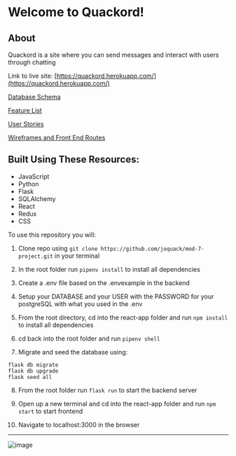 # Welcome to Quackord!
## About
Quackord is a site where you can send messages and interact with users through chatting

Link to live site: [https://quackord.herokuapp.com/](https://quackord.herokuapp.com/)

[Database Schema](https://github.com/joquack/mod-7-project/wiki/Database-Schema)

[Feature List](https://github.com/joquack/mod-7-project/wiki/Feature-List)

[User Stories](https://github.com/joquack/mod-7-project/wiki/User-Stories)

[Wireframes and Front End Routes](https://github.com/joquack/mod-7-project/wiki/Wireframes-and-Front-End-Routes)

## Built Using These Resources:

 - JavaScript
 - Python
 - Flask
 - SQLAlchemy
 - React
 - Redux
 - CSS
 
To use this repository you will: 
1. Clone repo using ```git clone https://github.com/joquack/mod-7-project.git``` in your terminal

2. In the root folder run ```pipenv install``` to install all dependencies 

3. Create a .env file based on the .envexample in the backend

4. Setup your DATABASE and your USER with the PASSWORD for your postgreSQL with what you used in the .env

5. From the root directory, cd into the react-app folder and run ```npm install``` to install all dependencies

6. cd back into the root folder and run ```pipenv shell```

7. Migrate and seed the database using: 
```
flask db migrate
flask db upgrade
flask seed all
```

8. From the root folder run ```flask run``` to start the backend server

9. Open up a new terminal and cd into the react-app folder and run ```npm start``` to start frontend

10. Navigate to localhost:3000 in the browser

___

![image](https://user-images.githubusercontent.com/79065322/184628516-05de6301-4fd3-4440-8021-a9a0caa31046.png)



